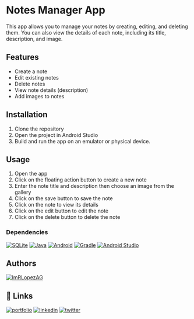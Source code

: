 # Notes Manager App

This app allows you to manage your notes by creating, editing, and deleting them. You can also view the details of each note, including its title, description, and image.

## Features

- Create a note
- Edit existing notes
- Delete notes
- View note details (description)
- Add images to notes

## Installation

1. Clone the repository
2. Open the project in Android Studio
3. Build and run the app on an emulator or physical device.

## Usage

1. Open the app
2. Click on the floating action button to create a new note
3. Enter the note title and description then choose an image from the gallery
4. Click on the save button to save the note
5. Click on the note to view its details
6. Click on the edit button to edit the note
7. Click on the delete button to delete the note

### Dependencies

[![SQLite](https://img.shields.io/badge/SQLite-07405E?logo=sqlite&logoColor=white)](https://www.sqlite.org/index.html)
[![Java](https://img.shields.io/badge/Java-007396?logo=java&logoColor=white)](https://www.java.com/en/)
[![Android](https://img.shields.io/badge/Android-3DDC84?logo=android&logoColor=white)](https://developer.android.com/)
[![Gradle](https://img.shields.io/badge/Gradle-02303A?logo=gradle&logoColor=white)](https://gradle.org/)
[![Android Studio](https://img.shields.io/badge/Android_Studio-3DDC84?logo=android-studio&logoColor=white)](https://developer.android.com/studio)


## Authors

[![ImRLopezAG](https://img.shields.io/badge/ImRLopezAG-000000?style=for-the-badge&logo=github&logoColor=white)](https://github.com/ImRLopezAG)

## 🔗 Links

[![portfolio](https://img.shields.io/badge/my_portfolio-000?style=for-the-badge&logo=ko-fi&logoColor=white)](https://imrlopez.dev)
[![linkedin](https://img.shields.io/badge/linkedin-0A66C2?style=for-the-badge&logo=linkedin&logoColor=white)](https://www.linkedin.com/in/angel-gabriel-lopez/)
[![twitter](https://img.shields.io/badge/twitter-1DA1F2?style=for-the-badge&logo=twitter&logoColor=white)](https://twitter.com/imr_lopez)

